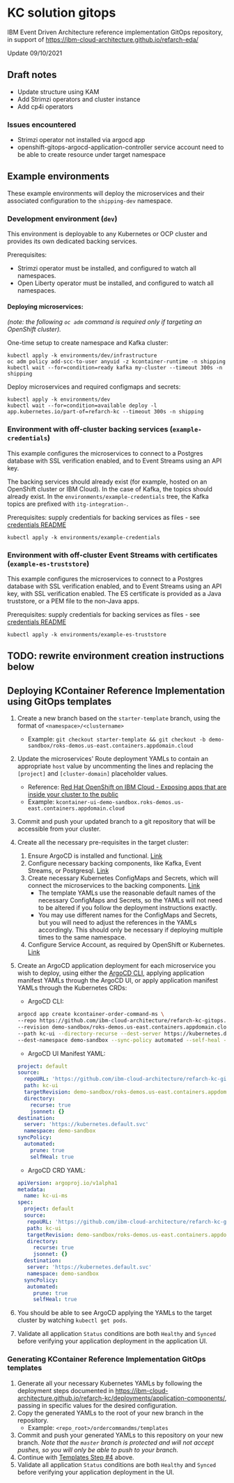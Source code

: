 # KC solution gitops

IBM Event Driven Architecture reference implementation GitOps repository, in support of https://ibm-cloud-architecture.github.io/refarch-eda/

Update 09/10/2021

## Draft notes

* Update structure using KAM
* Add Strimzi operators and cluster instance
* Add cp4i operators

### Issues encountered

* Strimzi operator not installed via argocd app
* openshift-gitops-argocd-application-controller service account need to be able to create resource under target namespace 

## Example environments

These example environments will deploy the microservices and their associated configuration to the `shipping-dev` namespace.

### Development environment (`dev`)

This environment is deployable to any Kubernetes or OCP cluster and provides its own dedicated backing services.

Prerequisites:
- Strimzi operator must be installed, and configured to watch all namespaces.
- Open Liberty operator must be installed, and configured to watch all namespaces.

#### Deploying microservices:

_(note: the following `oc adm` command is required only if targeting an OpenShift cluster)._

One-time setup to create namespace and Kafka cluster:

```
kubectl apply -k environments/dev/infrastructure
oc adm policy add-scc-to-user anyuid -z kcontainer-runtime -n shipping
kubectl wait --for=condition=ready kafka my-cluster --timeout 300s -n shipping
```
Deploy microservices and required configmaps and secrets:
```
kubectl apply -k environments/dev
kubectl wait --for=condition=available deploy -l app.kubernetes.io/part-of=refarch-kc --timeout 300s -n shipping
```

### Environment with off-cluster backing services (`example-credentials`)

This example configures the microservices to connect to a Postgres database with SSL verification enabled, and to Event Streams using an API key.

The backing services should already exist (for example, hosted on an OpenShift cluster or IBM Cloud).  In the case of Kafka, the topics should already exist. In the `environments/example-credentials` tree, the Kafka topics are prefixed with `itg-integration-`.

Prerequisites: supply credentials for backing services as files - see [credentials README](./environments/example-credentials/env/base/credentials/README.md)
```
kubectl apply -k environments/example-credentials
```

### Environment with off-cluster Event Streams with certificates (`example-es-truststore`)

This example configures the microservices to connect to a Postgres database with SSL verification enabled, and to Event Streams using an API key, with SSL verification enabled. The ES certificate is provided as a Java truststore, or a PEM file to the non-Java apps.

Prerequisites: supply credentials for backing services as files - see [credentials README](./environments/example-es-truststore/env/base/credentials/README.md)
```
kubectl apply -k environments/example-es-truststore
```

## TODO: rewrite environment creation instructions below

## Deploying KContainer Reference Implementation using GitOps templates

1. Create a new branch based on the `starter-template` branch, using the format of `<namespace>/<clustername>`
   - Example: `git checkout starter-template && git checkout -b demo-sandbox/roks-demos.us-east.containers.appdomain.cloud`
2. Update the microservices' Route deployment YAMLs to contain an appropriate `host` value by uncommenting the lines and replacing the `[project]` and `[cluster-domain]` placeholder values.
   - Reference: [Red Hat OpenShift on IBM Cloud - Exposing apps that are inside your cluster to the public](https://cloud.ibm.com/docs/openshift?topic=openshift-ingress#ingress_expose_public)
   - Example: `kcontainer-ui-demo-sandbox.roks-demos.us-east.containers.appdomain.cloud`
3. Commit and push your updated branch to a git repository that will be accessible from your cluster.
4. Create all the necessary pre-requisites in the target cluster:
   1. Ensure ArgoCD is installed and functional. [Link](https://argoproj.github.io/argo-cd/getting_started/)
   2. Configure necessary backing components, like Kafka, Event Streams, or Postgresql. [Link](https://ibm-cloud-architecture.github.io/refarch-kc/deployments/backing-services/)
   3. Create necessary Kubernetes ConfigMaps and Secrets, which will connect the microservices to the backing components. [Link](https://ibm-cloud-architecture.github.io/refarch-kc/deployments/backing-services/)
      - The template YAMLs use the reasonable default names of the necessary ConfigMaps and Secrets, so the YAMLs will not need to be altered if you follow the deployment instructions exactly.
      - You may use different names for the ConfigMaps and Secrets, but you will need to adjust the references in the YAMLs accordingly.  This should only be necessary if deploying multiple times to the same namespace.
   4. Configure Service Account, as required by OpenShift or Kubernetes. [Link](https://ibm-cloud-architecture.github.io/refarch-kc/deployments/application-components/#openshift-container-platform-311)

5. Create an ArgoCD application deployment for each microservice you wish to deploy, using either the [ArgoCD CLI](https://argoproj.github.io/argo-cd/getting_started/#2-download-argo-cd-cli), applying application manifest YAMLs through the ArgoCD UI, or apply application manifest YAMLs through the Kubernetes CRDs:
   - ArgoCD CLI:
    ```bash
    argocd app create kcontainer-order-command-ms \
    --repo https://github.com/ibm-cloud-architecture/refarch-kc-gitops.git \
    --revision demo-sandbox/roks-demos.us-east.containers.appdomain.cloud \
    --path kc-ui --directory-recurse --dest-server https://kubernetes.default.svc \
    --dest-namespace demo-sandbox --sync-policy automated --self-heal --auto-prune
    ```
   - ArgoCD UI Manifest YAML:
    ```yaml
    project: default
    source:
      repoURL: 'https://github.com/ibm-cloud-architecture/refarch-kc-gitops.git'
      path: kc-ui
      targetRevision: demo-sandbox/roks-demos.us-east.containers.appdomain.cloud
      directory:
        recurse: true
        jsonnet: {}
    destination:
      server: 'https://kubernetes.default.svc'
      namespace: demo-sandbox
    syncPolicy:
      automated:
        prune: true
        selfHeal: true
    ```
   - ArgoCD CRD YAML:
    ```yaml
    apiVersion: argoproj.io/v1alpha1
    metadata:
      name: kc-ui-ms
    spec:
      project: default
      source:
       repoURL: 'https://github.com/ibm-cloud-architecture/refarch-kc-gitops.git'
       path: kc-ui
       targetRevision: demo-sandbox/roks-demos.us-east.containers.appdomain.cloud
       directory:
         recurse: true
         jsonnet: {}
      destination:
       server: 'https://kubernetes.default.svc'
       namespace: demo-sandbox
      syncPolicy:
       automated:
         prune: true
         selfHeal: true
    ```
5. You should be able to see ArgoCD applying the YAMLs to the target cluster by watching `kubectl get pods`.
6.  Validate all application `Status` conditions are both `Healthy` and `Synced` before verifying your application deployment in the application UI.


### Generating KContainer Reference Implementation GitOps templates

1. Generate all your necessary Kubernetes YAMLs by following the deployment steps documented in https://ibm-cloud-architecture.github.io/refarch-kc/deployments/application-components/, passing in specific values for the desired configuration.
2. Copy the generated YAMLs to the root of your new branch in the repository.
   - Example: `<repo_root>/ordercommandms/templates`
3. Commit and push your generated YAMLs to this repository on your new branch.  _Note that the `master` branch is protected and will not accept pushes, so you will only be able to push to your branch._
4. Continue with [Templates Step #4](#deploying-kcontainer-reference-implementation-using-gitops-templates) above.
5.  Validate all application `Status` conditions are both `Healthy` and `Synced` before verifying your application deployment in the UI.
